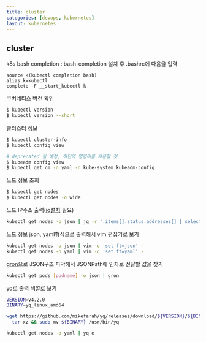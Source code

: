 ```yaml
---
title: cluster
categories: [devops, kubernetes]
layout: kubernetes
---
```


## cluster

k8s bash completion : bash-completion 설치 후 .bashrc에 다음을 입력
```
source <(kubectl completion bash)
alias k=kubectl
complete -F __start_kubectl k
```

쿠버네티스 버전 확인
```sh
$ kubectl version
$ kubectl version --short
```

클러스터 정보
```sh
$ kubectl cluster-info
$ kubectl config view

# deprecated 될 예정, 하단의 명령어를 사용할 것
$ kubeadm config view
$ kubectl get cm -o yaml -n kube-system kubeadm-config
```

노드 정보 조회
```sh
$ kubectl get nodes
$ kubectl get nodes -o wide
```

노드 IP주소 출력([jq설치](https://stedolan.github.io/jq/download/) 필요)
```sh
kubectl get nodes -o json | jq -r '.items[].status.addresses[] | select(.type=="InternalIP") | .address'
```

노드 정보 json, yaml형식으로 출력해서 vim 편집기로 보기
```sh
kubectl get nodes -o json | vim -c 'set ft=json' -
kubectl get nodes -o yaml | vim -c 'set ft=yaml' -
```

[gron](https://github.com/tomnomnom/gron)으로 JSON구조 파악해서 JSONPath에 인자로 전달할 값을 찾기
```sh
kubectl get pods [podname] -o json | gron
```

[yq](https://mikefarah.gitbook.io/yq/)로 출력 색깔로 보기
```sh
VERSION=v4.2.0
BINARY=yq_linux_amd64

wget https://github.com/mikefarah/yq/releases/download/${VERSION}/${BINARY}.tar.gz -O - |\
  tar xz && sudo mv ${BINARY} /usr/bin/yq

kubectl get nodes -o yaml | yq e
```
